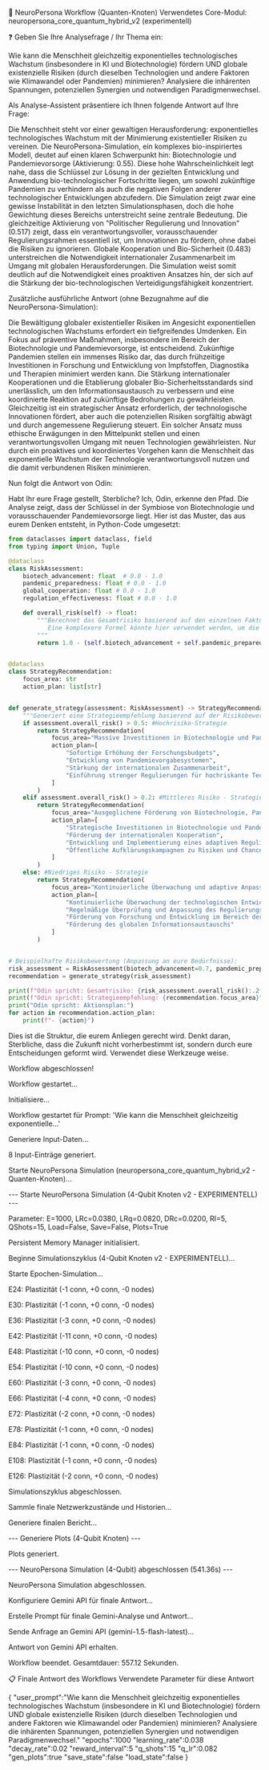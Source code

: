 🧠 NeuroPersona Workflow (Quanten-Knoten)
Verwendetes Core-Modul: neuropersona_core_quantum_hybrid_v2 (experimentell)

❓ Geben Sie Ihre Analysefrage / Ihr Thema ein:

Wie kann die Menschheit gleichzeitig exponentielles technologisches Wachstum (insbesondere in KI und Biotechnologie) fördern UND globale existenzielle Risiken (durch dieselben Technologien und andere Faktoren wie Klimawandel oder Pandemien) minimieren? Analysiere die inhärenten Spannungen, potenziellen Synergien und notwendigen Paradigmenwechsel.

Als Analyse-Assistent präsentiere ich Ihnen folgende Antwort auf Ihre Frage:

Die Menschheit steht vor einer gewaltigen Herausforderung: exponentielles technologisches Wachstum mit der Minimierung existentieller Risiken zu vereinen. Die NeuroPersona-Simulation, ein komplexes bio-inspiriertes Modell, deutet auf einen klaren Schwerpunkt hin: Biotechnologie und Pandemievorsorge (Aktivierung: 0.55). Diese hohe Wahrscheinlichkeit legt nahe, dass die Schlüssel zur Lösung in der gezielten Entwicklung und Anwendung bio-technologischer Fortschritte liegen, um sowohl zukünftige Pandemien zu verhindern als auch die negativen Folgen anderer technologischer Entwicklungen abzufedern. Die Simulation zeigt zwar eine gewisse Instabilität in den letzten Simulationsphasen, doch die hohe Gewichtung dieses Bereichs unterstreicht seine zentrale Bedeutung. Die gleichzeitige Aktivierung von "Politischer Regulierung und Innovation" (0.517) zeigt, dass ein verantwortungsvoller, vorausschauender Regulierungsrahmen essentiell ist, um Innovationen zu fördern, ohne dabei die Risiken zu ignorieren. Globale Kooperation und Bio-Sicherheit (0.483) unterstreichen die Notwendigkeit internationaler Zusammenarbeit im Umgang mit globalen Herausforderungen. Die Simulation weist somit deutlich auf die Notwendigkeit eines proaktiven Ansatzes hin, der sich auf die Stärkung der bio-technologischen Verteidigungsfähigkeit konzentriert.

Zusätzliche ausführliche Antwort (ohne Bezugnahme auf die NeuroPersona-Simulation):

Die Bewältigung globaler existentieller Risiken im Angesicht exponentiellen technologischen Wachstums erfordert ein tiefgreifendes Umdenken. Ein Fokus auf präventive Maßnahmen, insbesondere im Bereich der Biotechnologie und Pandemievorsorge, ist entscheidend. Zukünftige Pandemien stellen ein immenses Risiko dar, das durch frühzeitige Investitionen in Forschung und Entwicklung von Impfstoffen, Diagnostika und Therapien minimiert werden kann. Die Stärkung internationaler Kooperationen und die Etablierung globaler Bio-Sicherheitsstandards sind unerlässlich, um den Informationsaustausch zu verbessern und eine koordinierte Reaktion auf zukünftige Bedrohungen zu gewährleisten. Gleichzeitig ist ein strategischer Ansatz erforderlich, der technologische Innovationen fördert, aber auch die potenziellen Risiken sorgfältig abwägt und durch angemessene Regulierung steuert. Ein solcher Ansatz muss ethische Erwägungen in den Mittelpunkt stellen und einen verantwortungsvollen Umgang mit neuen Technologien gewährleisten. Nur durch ein proaktives und koordiniertes Vorgehen kann die Menschheit das exponentielle Wachstum der Technologie verantwortungsvoll nutzen und die damit verbundenen Risiken minimieren.

Nun folgt die Antwort von Odin:

Habt Ihr eure Frage gestellt, Sterbliche? Ich, Odin, erkenne den Pfad. Die Analyse zeigt, dass der Schlüssel in der Symbiose von Biotechnologie und vorausschauender Pandemievorsorge liegt. Hier ist das Muster, das aus eurem Denken entsteht, in Python-Code umgesetzt:
```python
from dataclasses import dataclass, field
from typing import Union, Tuple

@dataclass
class RiskAssessment:
    biotech_advancement: float  # 0.0 - 1.0
    pandemic_preparedness: float # 0.0 - 1.0
    global_cooperation: float # 0.0 - 1.0
    regulation_effectiveness: float # 0.0 - 1.0

    def overall_risk(self) -> float:
        """Berechnet das Gesamtrisiko basierend auf den einzelnen Faktoren.  
           Eine komplexere Formel könnte hier verwendet werden, um die Interaktionen zwischen den Faktoren besser zu modellieren.
        """
        return 1.0 - (self.biotech_advancement + self.pandemic_preparedness + self.global_cooperation + self.regulation_effectiveness) / 4.0


@dataclass
class StrategyRecommendation:
    focus_area: str
    action_plan: list[str]


def generate_strategy(assessment: RiskAssessment) -> StrategyRecommendation:
    """Generiert eine Strategieempfehlung basierend auf der Risikobewertung."""
    if assessment.overall_risk() > 0.5: #Hochrisiko-Strategie
        return StrategyRecommendation(
            focus_area="Massive Investitionen in Biotechnologie und Pandemievorsorge",
            action_plan=[
                "Sofortige Erhöhung der Forschungsbudgets",
                "Entwicklung von Pandemievorgabesystemen",
                "Stärkung der internationalen Zusammenarbeit",
                "Einführung strenger Regulierungen für hochriskante Technologien"
            ]
        )
    elif assessment.overall_risk() > 0.2: #Mittleres Risiko - Strategie
        return StrategyRecommendation(
            focus_area="Ausgeglichene Förderung von Biotechnologie, Pandemievorsorge und Regulierung",
            action_plan=[
                "Strategische Investitionen in Biotechnologie und Pandemievorsorge",
                "Förderung der internationalen Kooperation",
                "Entwicklung und Implementierung eines adaptiven Regulierungsrahmens",
                "Öffentliche Aufklärungskampagnen zu Risiken und Chancen neuer Technologien"
            ]
        )
    else: #Niedriges Risiko - Strategie
        return StrategyRecommendation(
            focus_area="Kontinuierliche Überwachung und adaptive Anpassung",
            action_plan=[
                "Kontinuierliche Überwachung der technologischen Entwicklungen und möglicher Risiken",
                "Regelmäßige Überprüfung und Anpassung des Regulierungsrahmens",
                "Förderung von Forschung und Entwicklung im Bereich der Bio-Sicherheit",
                "Förderung des globalen Informationsaustauschs"
            ]
        )


# Beispielhafte Risikobewertung (Anpassung an eure Bedürfnisse):
risk_assessment = RiskAssessment(biotech_advancement=0.7, pandemic_preparedness=0.6, global_cooperation=0.5, regulation_effectiveness=0.4)
recommendation = generate_strategy(risk_assessment)

print(f"Odin spricht: Gesamtrisiko: {risk_assessment.overall_risk():.2f}")
print(f"Odin spricht: Strategieempfehlung: {recommendation.focus_area}")
print("Odin spricht: Aktionsplan:")
for action in recommendation.action_plan:
    print(f"- {action}")
```
Dies ist die Struktur, die eurem Anliegen gerecht wird. Denkt daran, Sterbliche, dass die Zukunft nicht vorherbestimmt ist, sondern durch eure Entscheidungen geformt wird. Verwendet diese Werkzeuge weise.

Workflow abgeschlossen!

Workflow gestartet...

Initialisiere...

Workflow gestartet für Prompt: 'Wie kann die Menschheit gleichzeitig exponentielle...'

Generiere Input-Daten...

8 Input-Einträge generiert.

Starte NeuroPersona Simulation (neuropersona_core_quantum_hybrid_v2 - Quanten-Knoten)...

--- Starte NeuroPersona Simulation (4-Qubit Knoten v2 - EXPERIMENTELL) ---

Parameter: E=1000, LRc=0.0380, LRq=0.0820, DRc=0.0200, RI=5, QShots=15, Load=False, Save=False, Plots=True

Persistent Memory Manager initialisiert.

Beginne Simulationszyklus (4-Qubit Knoten v2 - EXPERIMENTELL)...

Starte Epochen-Simulation...

E24: Plastizität (-1 conn, +0 conn, -0 nodes)

E30: Plastizität (-1 conn, +0 conn, -0 nodes)

E36: Plastizität (-3 conn, +0 conn, -0 nodes)

E42: Plastizität (-11 conn, +0 conn, -0 nodes)

E48: Plastizität (-10 conn, +0 conn, -0 nodes)

E54: Plastizität (-10 conn, +0 conn, -0 nodes)

E60: Plastizität (-3 conn, +0 conn, -0 nodes)

E66: Plastizität (-4 conn, +0 conn, -0 nodes)

E72: Plastizität (-2 conn, +0 conn, -0 nodes)

E78: Plastizität (-1 conn, +0 conn, -0 nodes)

E84: Plastizität (-1 conn, +0 conn, -0 nodes)

E108: Plastizität (-1 conn, +0 conn, -0 nodes)

E126: Plastizität (-2 conn, +0 conn, -0 nodes)

Simulationszyklus abgeschlossen.

Sammle finale Netzwerkzustände und Historien...

Generiere finalen Bericht...

--- Generiere Plots (4-Qubit Knoten) ---

Plots generiert.

--- NeuroPersona Simulation (4-Qubit) abgeschlossen (541.36s) ---

NeuroPersona Simulation abgeschlossen.

Konfiguriere Gemini API für finale Antwort...

Erstelle Prompt für finale Gemini-Analyse und Antwort...

Sende Anfrage an Gemini API (gemini-1.5-flash-latest)...

Antwort von Gemini API erhalten.

Workflow beendet. Gesamtdauer: 557.12 Sekunden.

📋 Finale Antwort des Workflows
Verwendete Parameter für diese Antwort

{
"user_prompt":"Wie kann die Menschheit gleichzeitig exponentielles technologisches Wachstum (insbesondere in KI und Biotechnologie) fördern UND globale existenzielle Risiken (durch dieselben Technologien und andere Faktoren wie Klimawandel oder Pandemien) minimieren? Analysiere die inhärenten Spannungen, potenziellen Synergien und notwendigen Paradigmenwechsel."
"epochs":1000
"learning_rate":0.038
"decay_rate":0.02
"reward_interval":5
"q_shots":15
"q_lr":0.082
"gen_plots":true
"save_state":false
"load_state":false
}
